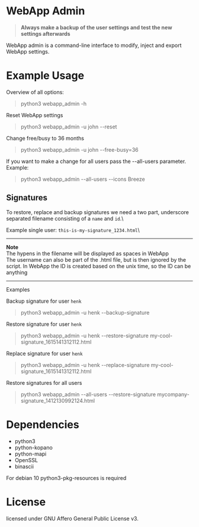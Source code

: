 # WebApp Admin

>**Always make a backup of the user settings and test the new settings afterwards**

WebApp admin is a command-line interface to modify, inject and export WebApp settings.

# Example Usage

Overview of all options:
> python3 webapp_admin -h

Reset WebApp settings
> python3 webapp_admin -u john --reset

Change free/busy to 36 months
> python3 webapp_admin -u john --free-busy=36

If you want to make a change for all users pass the --all-users parameter. Example:
> python3 webapp_admin --all-users --icons Breeze

## Signatures

To restore, replace and backup signatures we need a two part, underscore separated filename consisting of a `name` and `id`.\

Example single user: `this-is-my-signature_1234.html`\

---
**Note**\
The hypens in the filename will be displayed as spaces in WebApp\
The username can also be part of the .html file, but is then ignored by the script.
In WebApp the ID is created based on the unix time, so the ID can be anything

---

Examples

Backup signature for user `henk`
> python3 webapp_admin -u henk --backup-signature

Restore signature for user `henk`
> python3 webapp_admin -u henk --restore-signature my-cool-signature_1615141312112.html

Replace signature for user `henk`
> python3 webapp_admin -u henk --replace-signature my-cool-signature_1615141312112.html

Restore signatures for all users
> python3 webapp_admin --all-users --restore-signature mycompany-signature_1412130992124.html


# Dependencies

- python3
- python-kopano
- python-mapi
- OpenSSL
- binascii

For debian 10 python3-pkg-resources is required

# License

licensed under GNU Affero General Public License v3.
